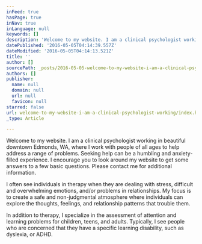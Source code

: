 ```yaml
---
inFeed: true
hasPage: true
inNav: true
inLanguage: null
keywords: []
description: 'Welcome to my website. I am a clinical psychologist working in beautiful downtown Edmonds, WA, where I work with people of all ages to help address a range of problems. Seeking help can be a humbling and anxiety-filled experience. I encourage you to look around my website to get some answers to a few basic questions. Please contact me for additional information. '
datePublished: '2016-05-05T04:14:39.557Z'
dateModified: '2016-05-05T04:14:13.521Z'
title: ''
author: []
sourcePath: _posts/2016-05-05-welcome-to-my-website-i-am-a-clinical-psychologist-working.md
authors: []
publisher:
  name: null
  domain: null
  url: null
  favicon: null
starred: false
url: welcome-to-my-website-i-am-a-clinical-psychologist-working/index.html
_type: Article

---
```

Welcome to my website. I am a clinical psychologist working in beautiful downtown Edmonds, WA, where I work with people of all ages to help address a range of problems. Seeking help can be a humbling and anxiety-filled experience. I encourage you to look around my website to get some answers to a few basic questions. Please contact me for additional information. 

I often see individuals in therapy when they are dealing with stress, difficult and overwhelming emotions, and/or problems in relationships. My focus is to create a safe and non-judgmental atmosphere where individuals can explore the thoughts, feelings, and relationship patterns that trouble them. 

In addition to therapy, I specialize in the assessment of attention and learning problems for children, teens, and adults. Typically, I see people who are concerned that they have a specific learning disability, such as dyslexia, or ADHD.